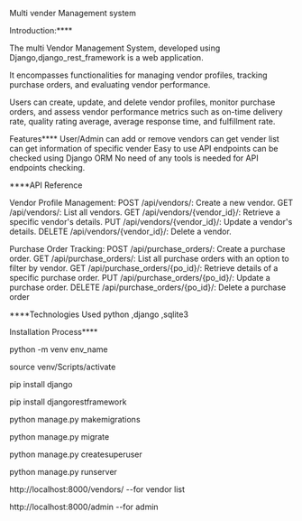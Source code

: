 Multi vender Management system

Introduction:****

The multi Vendor Management System, developed using Django,django_rest_framework is a web application.

It encompasses functionalities for managing vendor profiles, tracking purchase orders, and evaluating vendor performance.

Users can create, update, and delete vendor profiles, monitor purchase orders, and assess vendor performance metrics such as on-time delivery rate, quality rating average, average response time, and fulfillment rate.

Features****
User/Admin can add or remove vendors
can get vender list
can get information of specific vender
Easy to use
API endpoints can be checked using Django ORM
No need of any tools is needed for API endpoints checking.


****API Reference

Vendor Profile Management:
  POST /api/vendors/: Create a new vendor.
  GET /api/vendors/: List all vendors.
  GET /api/vendors/{vendor_id}/: Retrieve a specific vendor's details.
  PUT /api/vendors/{vendor_id}/: Update a vendor's details.
  DELETE /api/vendors/{vendor_id}/: Delete a vendor.

Purchase Order Tracking:
  POST /api/purchase_orders/: Create a purchase order.
  GET /api/purchase_orders/: List all purchase orders with an option to filter by vendor.
  GET /api/purchase_orders/{po_id}/: Retrieve details of a specific purchase order.
  PUT /api/purchase_orders/{po_id}/: Update a purchase order.
  DELETE /api/purchase_orders/{po_id}/: Delete a purchase order

****Technologies Used
python ,django ,sqlite3


Installation Process****

python -m venv env_name

source venv/Scripts/activate

pip install django

pip install djangorestframework

python manage.py makemigrations 

python manage.py migrate

python manage.py createsuperuser 

python manage.py runserver

http://localhost:8000/vendors/  --for vendor list

http://localhost:8000/admin  --for admin



  
